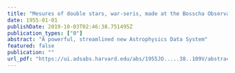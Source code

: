 ```yaml
---
title: "Mesures of double stars, war-seris, made at the Bosscha Observatory Lembang (Java) - NASA/ADS"
date: 1955-01-01
publishDate: 2019-10-03T02:46:38.751495Z
publication_types: ["0"]
abstract: "A powerful, streamlined new Astrophysics Data System"
featured: false
publication: ""
url_pdf: "https://ui.adsabs.harvard.edu/abs/1955JO.....38..109V/abstract"
---
```


